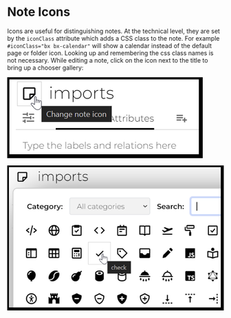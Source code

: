 # Note Icons
Icons are useful for distinguishing notes. At the technical level, they are set by the `iconClass` attribute which adds a CSS class to the note. For example `#iconClass="bx bx-calendar"` will show a calendar instead of the default page or folder icon. Looking up and remembering the css class names is not necessary. While editing a note, click on the icon next to the title to bring up a chooser gallery:

![change note icon](../../Attachments/note-icon-change.png)

![note icon gallery](../../Attachments/note-icon-gallery.png)